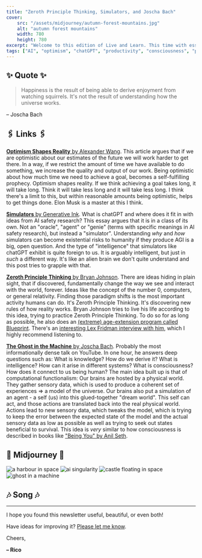 ```yaml
---
title: "Zeroth Principle Thinking, Simulators, and Joscha Bach"
cover:
    src: "/assets/midjourney/autumn-forest-mountains.jpg"
    alt: "autumn forest mountains"
    width: 780
    height: 780
excerpt: "Welcome to this edition of Live and Learn. This time with essays on how to shape the future, my favorite talk from Joscha Bach, and an article describing what makes chatGPT different from an AI security perspective. Enjoy."
tags: ["AI", "optimism", "chatGPT", "productivity", "consciousness", "philosophy", "psychology", "ideas"]
---
```


## ✨ Quote ✨

> Happiness is the result of being able to derive enjoyment from watching squirrels. It's not the result of understanding how the universe works. 

– Joscha Bach

## 🖇️ Links 🖇️

[**Optimism Shapes Reality** by Alexander Wang](https://alexw.substack.com/p/optimism-shapes-reality). This article argues that if we are optimistic about our estimates of the future we will work harder to get there. In a way, if we restrict the amount of time we have available to do something, we increase the quality and output of our work. Being optimistic about how much time we need to achieve a goal, becomes a self-fulfilling prophecy. Optimism shapes reality. If we think achieving a goal takes long, it will take long. Think it will take less long and it will take less long. I think there's a limit to this, but within reasonable amounts being optimistic, helps to get things done. Elon Musk is a master at this I think.

[**Simulators** by Generative Ink](https://generative.ink/posts/simulators/). What is chatGPT and where does it fit in with ideas from AI safety research? This essay argues that it is in a class of its own. Not an "oracle", "agent" or "genie" (terms with specific meanings in AI safety research), but instead a "simulator". Understanding *why* and *how* simulators can become existential risks to humanity if they produce AGI is a big, open question. And the type of "intelligence" that simulators like chatGPT exhibit is quite foreign to us. It is arguably intelligent, but just in *such* a different way. It's like an alien brain we don't quite understand and this post tries to grapple with that.

[**Zeroth Principle Thinking** by Bryan Johnson](https://medium.com/future-literacy/zeroth-principles-thinking-9376d0b7e7f5). There are ideas hiding in plain sight, that if discovered, fundamentally change the way we see and interact with the world, forever. Ideas like the concept of the number 0, computers, or general relativity. Finding those paradigm shifts is the most important activity humans can do. It's Zeroth Principle Thinking. It's discovering new rules of how reality works. Bryan Johnson tries to live his life according to this idea, trying to practice Zeroth Principle Thinking. To do so for as long as possible, he also does an [(extreme) age-extension program called Blueprint](https://blueprint.bryanjohnson.co/). There's an [interesting Lex Fridman interview with him](https://lexfridman.com/bryan-johnson/), which I highly recommend listening to.

[**The Ghost in the Machine** by Joscha Bach](https://www.youtube.com/watch?v=e3K5UxWRRuY). Probably the most informationally dense talk on YouTube. In one hour, he answers deep questions such as: What is knowledge? How do we derive it? What is intelligence? How can it arise in different systems? What is consciousness? How does it connect to us being human? The main idea built up is that of computational functionalism: Our brains are hosted by a physical world. They gather sensory data, which is used to produce a coherent set of experiences => a model of the universe. Our brains also put a simulation of an agent - a self (us) into this glued-together "dream world". This self can act, and those actions are translated back into the real physical world. Actions lead to new sensory data, which tweaks the model, which is trying to keep the error between the expected state of the model and the actual sensory data as low as possible as well as trying to seek out states beneficial to survival. This idea is *very* similar to how consciousness is described in books like ["Being You" by Anil Seth](https://www.trebeljahr.com/booknotes/being-you).


## 🌌 Midjourney 🌌

![a harbour in space](/assets/midjourney/a-harbour-in-space.jpg)
![ai singularity](/assets/midjourney/ai-singularity.jpg)
![castle floating in space](/assets/midjourney/castle-floating-in-space.jpg)
![ghost in a machine](/assets/midjourney/ghost-in-a-machine.jpg)

## 🎶 Song 🎶



---

I hope you found this newsletter useful, beautiful, or even both!

Have ideas for improving it? [Please let me know](https://airtable.com/shro1VeyG4lkNXkx2).

Cheers,

**– Rico**


